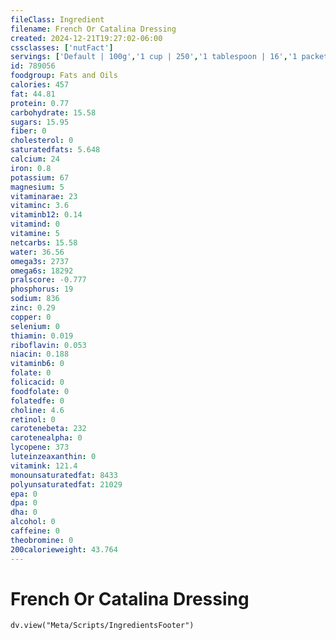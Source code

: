 ```yaml
---
fileClass: Ingredient
filename: French Or Catalina Dressing
created: 2024-12-21T19:27:02-06:00
cssclasses: ['nutFact']
servings: ['Default | 100g','1 cup | 250','1 tablespoon | 16','1 packet | 44','1 dipping-size container | 57']
id: 789056
foodgroup: Fats and Oils
calories: 457
fat: 44.81
protein: 0.77
carbohydrate: 15.58
sugars: 15.95
fiber: 0
cholesterol: 0
saturatedfats: 5.648
calcium: 24
iron: 0.8
potassium: 67
magnesium: 5
vitaminarae: 23
vitaminc: 3.6
vitaminb12: 0.14
vitamind: 0
vitamine: 5
netcarbs: 15.58
water: 36.56
omega3s: 2737
omega6s: 18292
pralscore: -0.777
phosphorus: 19
sodium: 836
zinc: 0.29
copper: 0
selenium: 0
thiamin: 0.019
riboflavin: 0.053
niacin: 0.188
vitaminb6: 0
folate: 0
folicacid: 0
foodfolate: 0
folatedfe: 0
choline: 4.6
retinol: 0
carotenebeta: 232
carotenealpha: 0
lycopene: 373
luteinzeaxanthin: 0
vitamink: 121.4
monounsaturatedfat: 8433
polyunsaturatedfat: 21029
epa: 0
dpa: 0
dha: 0
alcohol: 0
caffeine: 0
theobromine: 0
200calorieweight: 43.764
---
```


# French Or Catalina Dressing

```dataviewjs
dv.view("Meta/Scripts/IngredientsFooter")
```